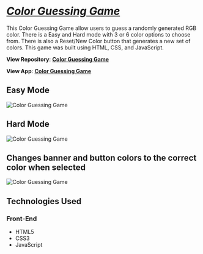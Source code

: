 # [_Color Guessing Game_](https://nguyenmarvin8.github.io/Color-Guessing-Game/colorGuessinGame.html)

This Color Guessing Game allow users to guess a randomly generated RGB color. There is a Easy and Hard mode with 3 or 6 color options to choose from. There is also a Reset/New Color button that generates a new set of colors. This game was built using HTML, CSS, and JavaScript.

**View Repository**: [**Color Guessing Game**](https://github.com/nguyenmarvin8/Color-Guessing-Game)

**View App**: [**Color Guessing Game**](https://nguyenmarvin8.github.io/Color-Guessing-Game/colorGuessinGame.html)

## Easy Mode
![Color Guessing Game](https://imgur.com/v48rLr1.jpg)
## Hard Mode
![Color Guessing Game](https://imgur.com/b8hs0ua.jpg)
## Changes banner and button colors to the correct color when selected
![Color Guessing Game](https://imgur.com/eW0mD2Y.jpg)

## Technologies Used

### Front-End
- HTML5
- CSS3
- JavaScript

